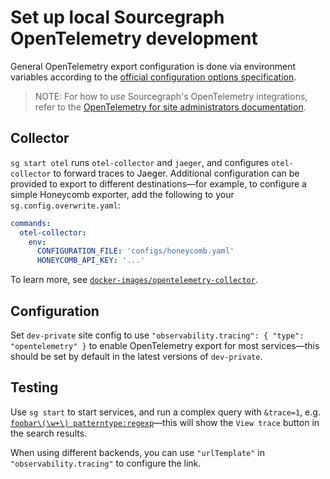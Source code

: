 # Set up local Sourcegraph OpenTelemetry development

General OpenTelemetry export configuration is done via environment variables according to the [official configuration options specification](https://github.com/open-telemetry/opentelemetry-specification/blob/main/specification/protocol/exporter.md#configuration-options).

> NOTE: For how to *use* Sourcegraph's OpenTelemetry integrations, refer to the [OpenTelemetry for site administrators documentation](../../admin/observability/opentelemetry.md).

## Collector

`sg start otel` runs `otel-collector` and `jaeger`, and configures `otel-collector` to forward traces to Jaeger.
Additional configuration can be provided to export to different destinations—for example, to configure a simple Honeycomb exporter, add the following to your `sg.config.overwrite.yaml`:

```yaml
commands:
  otel-collector:
    env:
      CONFIGURATION_FILE: 'configs/honeycomb.yaml'
      HONEYCOMB_API_KEY: '...'
```

To learn more, see [`docker-images/opentelemetry-collector`](https://github.com/sourcegraph/sourcegraph/tree/main/docker-images/opentelemetry-collector).

## Configuration

Set `dev-private` site config to use `"observability.tracing": { "type": "opentelemetry" }` to enable OpenTelemetry export for most services—this should be set by default in the latest versions of `dev-private`.

## Testing

Use `sg start` to start services, and run a complex query with `&trace=1`, e.g. [`foobar\(\w+\) patterntype:regexp`](https://sourcegraph.test:3443/search?q=context%3Aglobal+foobar%28...%29&patternType=regexp&trace=1)—this will show the `View trace` button in the search results.

When using different backends, you can use `"urlTemplate"` in `"observability.tracing"` to configure the link.
